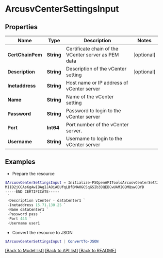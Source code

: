 # ArcusvCenterSettingsInput
## Properties

Name | Type | Description | Notes
------------ | ------------- | ------------- | -------------
**CertChainPem** | **String** | Certificate chain of the VCenter server as PEM data | [optional] 
**Description** | **String** | Description of the vCenter setting | [optional] 
**Inetaddress** | **String** | Host name or IP address of vCenter server | 
**Name** | **String** | Name of the vCenter setting | 
**Password** | **String** | Password to login to the vCenter server | 
**Port** | **Int64** | Port number of the vCenter server. | 
**Username** | **String** | Username to login to the vCenter server | 

## Examples

- Prepare the resource
```powershell
$ArcusvCenterSettingsInput = Initialize-PSOpenAPIToolsArcusvCenterSettingsInput  -CertChainPem -----BEGIN CERTIFICATE-----
MIID2jCCAsKgAwIBAgIJAOiAEUfqLBfBMA0GCSqGSIb3DQEBCwUAMIGQMQswCQYD
-----END CERTIFICATE-----
 `
 -Description vCenter - dataCenter1 `
 -Inetaddress 15.71.130.25 `
 -Name dataCenter1 `
 -Password pass `
 -Port 443 `
 -Username user1
```

- Convert the resource to JSON
```powershell
$ArcusvCenterSettingsInput | ConvertTo-JSON
```

[[Back to Model list]](../README.md#documentation-for-models) [[Back to API list]](../README.md#documentation-for-api-endpoints) [[Back to README]](../README.md)

